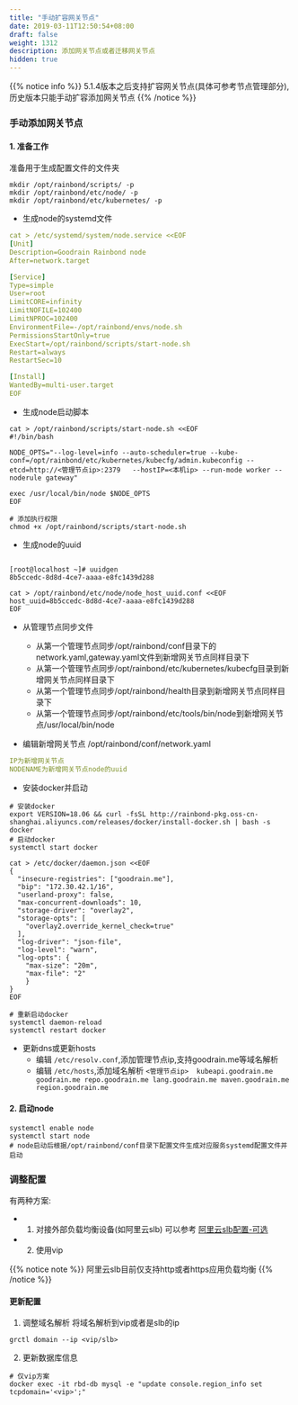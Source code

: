 ```yaml
---
title: "手动扩容网关节点"
date: 2019-03-11T12:50:54+08:00
draft: false
weight: 1312
description: 添加网关节点或者迁移网关节点
hidden: true
---
```


{{% notice info %}}
5.1.4版本之后支持扩容网关节点(具体可参考节点管理部分),历史版本只能手动扩容添加网关节点
{{% /notice %}}

### 手动添加网关节点

#### 1. 准备工作

准备用于生成配置文件的文件夹

```shell
mkdir /opt/rainbond/scripts/ -p
mkdir /opt/rainbond/etc/node/ -p
mkdir /opt/rainbond/etc/kubernetes/ -p
```

- 生成node的systemd文件

```yaml
cat > /etc/systemd/system/node.service <<EOF
[Unit]
Description=Goodrain Rainbond node
After=network.target

[Service]
Type=simple
User=root
LimitCORE=infinity
LimitNOFILE=102400
LimitNPROC=102400
EnvironmentFile=-/opt/rainbond/envs/node.sh
PermissionsStartOnly=true
ExecStart=/opt/rainbond/scripts/start-node.sh
Restart=always
RestartSec=10

[Install]
WantedBy=multi-user.target
EOF
```

* 生成node启动脚本

```shell
cat > /opt/rainbond/scripts/start-node.sh <<EOF
#!/bin/bash

NODE_OPTS="--log-level=info --auto-scheduler=true --kube-conf=/opt/rainbond/etc/kubernetes/kubecfg/admin.kubeconfig --etcd=http://<管理节点ip>:2379   --hostIP=<本机ip> --run-mode worker --noderule gateway"

exec /usr/local/bin/node $NODE_OPTS
EOF

# 添加执行权限
chmod +x /opt/rainbond/scripts/start-node.sh
```

* 生成node的uuid

```shell

[root@localhost ~]# uuidgen
8b5ccedc-8d8d-4ce7-aaaa-e8fc1439d288
```

```shell
cat > /opt/rainbond/etc/node/node_host_uuid.conf <<EOF
host_uuid=8b5ccedc-8d8d-4ce7-aaaa-e8fc1439d288
EOF

```

* 从管理节点同步文件
    * 从第一个管理节点同步/opt/rainbond/conf目录下的network.yaml,gateway.yaml文件到新增网关节点同样目录下
    * 从第一个管理节点同步/opt/rainbond/etc/kubernetes/kubecfg目录到新增网关节点同样目录下
    * 从第一个管理节点同步/opt/rainbond/health目录到新增网关节点同样目录下
    * 从第一个管理节点同步/opt/rainbond/etc/tools/bin/node到新增网关节点/usr/local/bin/node

* 编辑新增网关节点 /opt/rainbond/conf/network.yaml

```yaml
IP为新增网关节点
NODENAME为新增网关节点node的uuid
```

* 安装docker并启动

```shell
# 安装docker
export VERSION=18.06 && curl -fsSL http://rainbond-pkg.oss-cn-shanghai.aliyuncs.com/releases/docker/install-docker.sh | bash -s docker 
# 启动docker
systemctl start docker

cat > /etc/docker/daemon.json <<EOF
{
  "insecure-registries": ["goodrain.me"],
  "bip": "172.30.42.1/16",
  "userland-proxy": false,
  "max-concurrent-downloads": 10,
  "storage-driver": "overlay2",
  "storage-opts": [
    "overlay2.override_kernel_check=true"
  ],
  "log-driver": "json-file",
  "log-level": "warn",
  "log-opts": {
    "max-size": "20m",
    "max-file": "2"
    }
}
EOF

# 重新启动docker
systemctl daemon-reload
systemctl restart docker
```

* 更新dns或更新hosts
    * 编辑 `/etc/resolv.conf`,添加管理节点ip,支持goodrain.me等域名解析
    * 编辑 `/etc/hosts`,添加域名解析
 `<管理节点ip>  kubeapi.goodrain.me goodrain.me repo.goodrain.me lang.goodrain.me maven.goodrain.me region.goodrain.me`

#### 2. 启动node

```shell
systemctl enable node
systemctl start node
# node启动后根据/opt/rainbond/conf目录下配置文件生成对应服务systemd配置文件并启动
```


### 调整配置

有两种方案:

- 1. 对接外部负载均衡设备(如阿里云slb) 可以参考 [阿里云slb配置-可选](/user-operations/install/install-base-alicloud/#2-5-阿里云slb配置-可选)
- 2. 使用vip

{{% notice note %}}
阿里云slb目前仅支持http或者https应用负载均衡
{{% /notice %}}

#### 更新配置

1. 调整域名解析 将域名解析到vip或者是slb的ip

```shell
grctl domain --ip <vip/slb>
```

2. 更新数据库信息

```shell
# 仅vip方案
docker exec -it rbd-db mysql -e "update console.region_info set tcpdomain='<vip>';"
```

